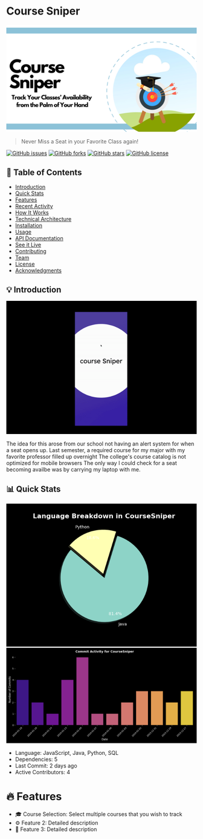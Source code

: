 # Course Sniper

![Project Banner](https://github.com/kyrollos2/CourseSniper/blob/main/White%20Minimalist%20Dental%20Clinic%20Facebook%20Cover.png)

> Never Miss a Seat in your Favorite Class again!


[![GitHub issues](https://img.shields.io/github/issues/kyrollos2/CourseSniper.svg?style=flat-square)](https://github.com/kyrollos2/CourseSniper/issues)
[![GitHub forks](https://img.shields.io/github/forks/kyrollos2/CourseSniper.svg?style=flat-square)](https://github.com/kyrollos2/CourseSniper/network)
[![GitHub stars](https://img.shields.io/github/stars/kyrollos2/CourseSniper.svg?style=flat-square)](https://github.com/kyrollos2/CourseSniper/stargazers)
[![GitHub license](https://img.shields.io/github/license/kyrollos2/CourseSniper.svg?style=flat-square)](https://github.com/kyrollos2/CourseSniper/blob/master/LICENSE)


## 📖 Table of Contents

- [Introduction](#introduction)
- [Quick Stats](#quick-stats)
- [Features](#features)
- [Recent Activity](#recent-activity)
- [How It Works](#how-it-works)
- [Technical Architecture](#technical-architecture)
- [Installation](#installation)
- [Usage](#usage)
- [API Documentation](#api-documentation)
- [See it Live](#see-it-live)
- [Contributing](#contributing)
- [Team](#team)
- [License](#license)
- [Acknowledgments](#acknowledgments)

## 💡 Introduction

![Project GIF](https://github.com/kyrollos2/CourseSniper/blob/main/ScreenRecording2024-01-18at4.32.34AM-ezgif.com-video-to-gif-converter.gif)

The idea for this arose from our school not having an alert system for when a seat opens up.
Last semester, a required course for my major with my favorite professor filled up overnight
The college's course catalog is not optimized for mobile browsers
The only way I could check for a seat becoming availbe was by carrying my laptop with me.

## 📊 Quick Stats
![Language Breakdown](language_breakdown.png)
![Commit Activity](commit_activity.png)
- Language: JavaScript, Java, Python, SQL
- Dependencies: 5
- Last Commit: 2 days ago
- Active Contributors: 4
# 🔥 Features

- :mortar_board: Course Selection: Select multiple courses that you wish to track
- ⚙️ Feature 2: Detailed description
- 🎨 Feature 3: Detailed description
